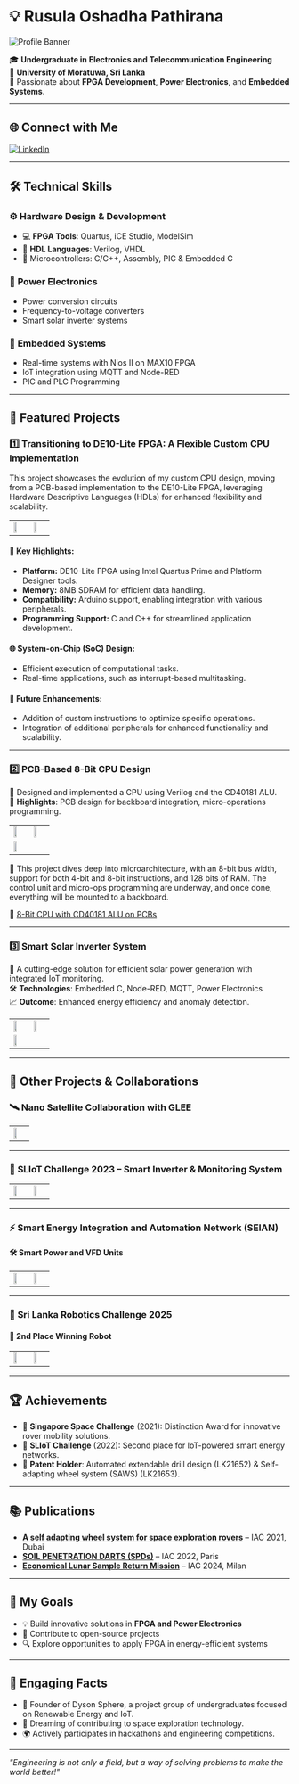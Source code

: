 # 💡 Rusula Oshadha Pathirana

![Profile Banner](Images/Profile_banner.jpg)

🎓 **Undergraduate in Electronics and Telecommunication Engineering**  
📍 **University of Moratuwa, Sri Lanka**  
🌟 Passionate about **FPGA Development**, **Power Electronics**, and **Embedded Systems**.

---

## 🌐 Connect with Me

[![LinkedIn](https://img.shields.io/badge/LinkedIn-Oshadha%20Pathirana-blue?logo=linkedin&logoColor=white)](http://www.linkedin.com/in/oshadhapathirana)  

---

## 🛠️ Technical Skills

### ⚙️ **Hardware Design & Development**
- 💻 **FPGA Tools**: Quartus, iCE Studio, ModelSim
- 🔌 **HDL Languages**: Verilog, VHDL
- 🧠 Microcontrollers: C/C++, Assembly, PIC & Embedded C

### 🔋 **Power Electronics**
- Power conversion circuits
- Frequency-to-voltage converters
- Smart solar inverter systems

### 📡 **Embedded Systems**
- Real-time systems with Nios II on MAX10 FPGA
- IoT integration using MQTT and Node-RED
- PIC and PLC Programming

---

## 🚀 Featured Projects

### 1️⃣ **Transitioning to DE10-Lite FPGA: A Flexible Custom CPU Implementation**

This project showcases the evolution of my custom CPU design, moving from a PCB-based implementation to the DE10-Lite FPGA, leveraging Hardware Descriptive Languages (HDLs) for enhanced flexibility and scalability.

<table>
<tr>
<td><img src="Images/9.jpg" width="50%"></td>
<td><img src="Images/10.jpg" width="50%"></td>
</tr>
</table>

#### 🔑 Key Highlights:
- **Platform:** DE10-Lite FPGA using Intel Quartus Prime and Platform Designer tools.
- **Memory:** 8MB SDRAM for efficient data handling.
- **Compatibility:** Arduino support, enabling integration with various peripherals.
- **Programming Support:** C and C++ for streamlined application development.

#### 🌐 System-on-Chip (SoC) Design:
- Efficient execution of computational tasks.
- Real-time applications, such as interrupt-based multitasking.

#### 🚀 Future Enhancements:
- Addition of custom instructions to optimize specific operations.
- Integration of additional peripherals for enhanced functionality and scalability.

---

### 2️⃣ **PCB-Based 8-Bit CPU Design**

💾 Designed and implemented a CPU using Verilog and the CD40181 ALU.  
📐 **Highlights**: PCB design for backboard integration, micro-operations programming.

<table>
<tr>
<td><img src="Images/6.jpg" width="50%"></td>
<td><img src="Images/7.jpg" width="50%"></td>
</tr>
<tr><td><img src="Images/(8).jpg" width="50%"></td></tr>
</table>

🧠 This project dives deep into microarchitecture, with an 8-bit bus width, support for both 4-bit and 8-bit instructions, and 128 bits of RAM. The control unit and micro-ops programming are underway, and once done, everything will be mounted to a backboard.

🔗 [8-Bit CPU with CD40181 ALU on PCBs](https://github.com/OshadhaPathirana/8-Bit-CPU-with-CD40181-ALU-on-PCBs)

---

### 3️⃣ **Smart Solar Inverter System**

🔋 A cutting-edge solution for efficient solar power generation with integrated IoT monitoring.  
🛠️ **Technologies**: Embedded C, Node-RED, MQTT, Power Electronics  
📈 **Outcome**: Enhanced energy efficiency and anomaly detection.

<table>
<tr>
<td><img src="Images/11.jpg" width="50%"></td>
<td><img src="Images/12.jpg" width="50%"></td>
</tr>
<tr>
<td><img src="Images/14.jpg" width="50%"></td>
</tr>
</table>

---

## 🔧 Other Projects & Collaborations

### 🛰️ **Nano Satellite Collaboration with GLEE**
<table><tr><td><img src="Images/1.jpg" width="50%"></td></tr></table>

---

### 🧠 **SLIoT Challenge 2023 – Smart Inverter & Monitoring System**
<table>
<tr>
<td><img src="Images/2.jpg" width="50%"></td>
<td><img src="Images/3.jpg" width="50%"></td>
</tr>
</table>

---

### ⚡ **Smart Energy Integration and Automation Network (SEIAN)**

#### 🛠 Smart Power and VFD Units
<table>
<tr>
<td><img src="Images/4.jpg" width="50%"></td>
<td><img src="Images/5.jpg" width="50%"></td>
</tr>
</table>

---

### 🤖 **Sri Lanka Robotics Challenge 2025**
#### 🥈 2nd Place Winning Robot
<table>
<tr>
<td><img src="Images/15.jpg" width="50%"></td>
<td><img src="Images/16.jpg" width="50%"></td>
</tr>
</table>

---

## 🏆 Achievements

- 🥇 **Singapore Space Challenge** (2021): Distinction Award for innovative rover mobility solutions.
- 🥈 **SLIoT Challenge** (2022): Second place for IoT-powered smart energy networks.
- 🏅 **Patent Holder**: Automated extendable drill design (LK21652) & Self-adapting wheel system (SAWS) (LK21653).

---

## 📚 Publications

- **[A self adapting wheel system for space exploration rovers](https://iafastro.directory/iac/paper/id/65366/summary/)** – IAC 2021, Dubai  
- **[SOIL PENETRATION DARTS (SPDs)](https://iafastro.directory/iac/paper/id/72590/summary/)** – IAC 2022, Paris  
- **[Economical Lunar Sample Return Mission](https://iafastro.directory/iac/paper/id/89101/summary/)** – IAC 2024, Milan

---

## 🎯 My Goals

- 💡 Build innovative solutions in **FPGA and Power Electronics**
- 🌱 Contribute to open-source projects
- 🔍 Explore opportunities to apply FPGA in energy-efficient systems

---

## 🎨 Engaging Facts

- 🌟 Founder of Dyson Sphere, a project group of undergraduates focused on Renewable Energy and IoT.
- 🚀 Dreaming of contributing to space exploration technology.
- 🌍 Actively participates in hackathons and engineering competitions.

---

_"Engineering is not only a field, but a way of solving problems to make the world better!"_
